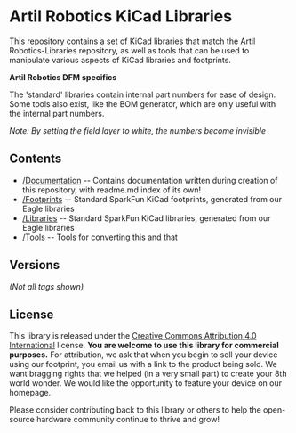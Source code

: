 Artil Robotics KiCad Libraries
====================================

This repository contains a set of KiCad libraries that match the Artil Robotics-Libraries repository, as well as tools that can be used to manipulate various aspects of KiCad libraries and footprints.

**Artil Robotics DFM specifics**

The 'standard' libraries contain internal part numbers for ease of design. Some tools also exist, like the BOM generator, which are only useful with the internal part numbers.

*Note: By setting the field layer to white, the numbers become invisible*

Contents
-------------------

* [/Documentation](https://https://github.com/ArtilRobotics/Artil-Robotics-KiCad-Libraries/tree/master/Documentation) -- Contains documentation written during creation of this repository, with readme.md index of its own!
* [/Footprints](github.com/ArtilRobotics/Artil-Robotics-KiCad-Libraries/tree/master/Footprints) -- Standard SparkFun KiCad footprints, generated from our Eagle libraries
* [/Libraries](github.com/ArtilRobotics/Artil-Robotics-KiCad-Libraries/tree/master/Libraries) -- Standard SparkFun KiCad libraries, generated from our Eagle libraries
* [/Tools](github.com/ArtilRobotics/Artil-Robotics-KiCad-Libraries/tree/master/Tools) -- Tools for converting this and that


Versions
-------------------
*(Not all tags shown)*



License
-------------------

This library is released under the [Creative Commons Attribution 4.0 International](https://creativecommons.org/licenses/by/4.0/) license. 
**You are welcome to use this library for commercial purposes.**
For attribution, we ask that when you begin to sell your device using our footprint, you email us with a link to the product being sold. 
We want bragging rights that we helped (in a very small part) to create your 8th world wonder. 
We would like the opportunity to feature your device on our homepage.

Please consider contributing back to this library or others to help the open-source hardware community continue to thrive and grow! 
